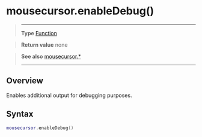 # mousecursor.enableDebug()

> --------------------- ------------------------------------------------------------------------------------------
> __Type__              [Function](https://docs.coronalabs.com/api/type/Function.html)

> __Return value__      none

> __See also__          [mousecursor.*](/plugin/mousecursor/index.md)
> --------------------- ------------------------------------------------------------------------------------------

## Overview

Enables additional output for debugging purposes.

## Syntax
```lua
mousecursor.enableDebug()
```